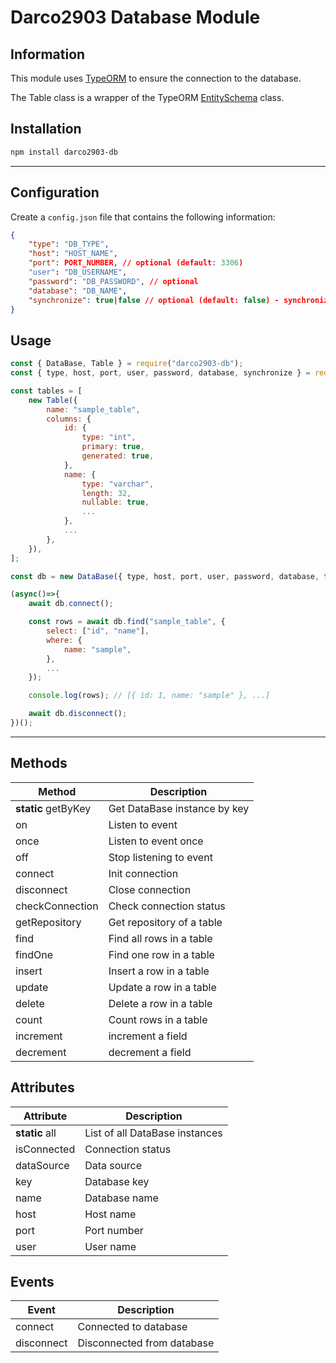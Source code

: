 # Darco2903 Database Module

## Information

This module uses [TypeORM](https://typeorm.io/) to ensure the connection to the database.

The Table class is a wrapper of the TypeORM [EntitySchema](https://typeorm.io/usage-with-javascript#entitycategoryjs) class.

## Installation

```bash
npm install darco2903-db
```

---

## Configuration

Create a `config.json` file that contains the following information:

```json
{
    "type": "DB_TYPE",
    "host": "HOST_NAME",
    "port": PORT_NUMBER, // optional (default: 3306)
    "user": "DB_USERNAME",
    "password": "DB_PASSWORD", // optional
    "database": "DB_NAME",
    "synchronize": true|false // optional (default: false) - synchronize tables with database on connection
}
```

## Usage

```js
const { DataBase, Table } = require("darco2903-db");
const { type, host, port, user, password, database, synchronize } = require("./config.json");

const tables = [
    new Table({
        name: "sample_table",
        columns: {
            id: {
                type: "int",
                primary: true,
                generated: true,
            },
            name: {
                type: "varchar",
                length: 32,
                nullable: true,
                ...
            },
            ...
        },
    }),
];

const db = new DataBase({ type, host, port, user, password, database, tables, synchronize });

(async()=>{
    await db.connect();

    const rows = await db.find("sample_table", {
        select: ["id", "name"],
        where: {
            name: "sample",
        },
        ...
    });

    console.log(rows); // [{ id: 1, name: "sample" }, ...]

    await db.disconnect();
})();
```

---

## Methods

| Method              | Description                  |
| ------------------- | ---------------------------- |
| **static** getByKey | Get DataBase instance by key |
| on                  | Listen to event              |
| once                | Listen to event once         |
| off                 | Stop listening to event      |
| connect             | Init connection              |
| disconnect          | Close connection             |
| checkConnection     | Check connection status      |
| getRepository       | Get repository of a table    |
| find                | Find all rows in a table     |
| findOne             | Find one row in a table      |
| insert              | Insert a row in a table      |
| update              | Update a row in a table      |
| delete              | Delete a row in a table      |
| count               | Count rows in a table        |
| increment           | increment a field            |
| decrement           | decrement a field            |

## Attributes

| Attribute      | Description                    |
| -------------- | ------------------------------ |
| **static** all | List of all DataBase instances |
| isConnected    | Connection status              |
| dataSource     | Data source                    |
| key            | Database key                   |
| name           | Database name                  |
| host           | Host name                      |
| port           | Port number                    |
| user           | User name                      |

## Events

| Event      | Description                |
| ---------- | -------------------------- |
| connect    | Connected to database      |
| disconnect | Disconnected from database |

